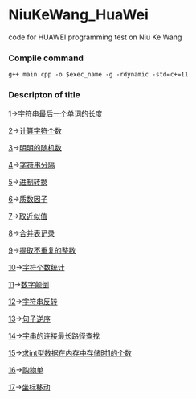 # NiuKeWang_HuaWei
code for HUAWEI programming test on Niu Ke Wang

### Compile command
`g++ main.cpp -o $exec_name -g -rdynamic -std=c+=11`

### Descripton of title
[1](https://github.com/zhangdongai/NiuKeWang_HuaWei/tree/master/1)->[字符串最后一个单词的长度](https://www.nowcoder.com/practice/8c949ea5f36f422594b306a2300315da?tpId=37&tqId=21224&tPage=1&rp=&ru=/ta/huawei&qru=/ta/huawei/question-ranking)

[2](https://github.com/zhangdongai/NiuKeWang_HuaWei/tree/master/2)->[计算字符个数](https://www.nowcoder.com/practice/a35ce98431874e3a820dbe4b2d0508b1?tpId=37&tqId=21225&tPage=1&rp=&ru=/ta/huawei&qru=/ta/huawei/question-ranking)

[3](https://github.com/zhangdongai/NiuKeWang_HuaWei/tree/master/3)->[明明的随机数](https://www.nowcoder.com/practice/3245215fffb84b7b81285493eae92ff0?tpId=37&tqId=21226&tPage=1&rp=&ru=/ta/huawei&qru=/ta/huawei/question-ranking)

[4](https://github.com/zhangdongai/NiuKeWang_HuaWei/tree/master/4)->[字符串分隔](https://www.nowcoder.com/practice/d9162298cb5a437aad722fccccaae8a7?tpId=37&tqId=21227&tPage=1&rp=&ru=/ta/huawei&qru=/ta/huawei/question-ranking)

[5](https://github.com/zhangdongai/NiuKeWang_HuaWei/tree/master/5)->[进制转换](https://www.nowcoder.com/practice/8f3df50d2b9043208c5eed283d1d4da6?tpId=37&tqId=21228&tPage=1&rp=&ru=/ta/huawei&qru=/ta/huawei/question-ranking)

[6](https://github.com/zhangdongai/NiuKeWang_HuaWei/tree/master/6)->[质数因子](https://www.nowcoder.com/practice/196534628ca6490ebce2e336b47b3607?tpId=37&tqId=21229&tPage=1&rp=&ru=/ta/huawei&qru=/ta/huawei/question-ranking)

[7](https://github.com/zhangdongai/NiuKeWang_HuaWei/tree/master/7)->[取近似值](https://www.nowcoder.com/practice/3ab09737afb645cc82c35d56a5ce802a?tpId=37&tqId=21230&tPage=1&rp=&ru=/ta/huawei&qru=/ta/huawei/question-ranking)

[8](https://github.com/zhangdongai/NiuKeWang_HuaWei/tree/master/8)->[合并表记录](https://www.nowcoder.com/practice/de044e89123f4a7482bd2b214a685201?tpId=37&tqId=21231&tPage=1&rp=&ru=/ta/huawei&qru=/ta/huawei/question-ranking)

[9](https://github.com/zhangdongai/NiuKeWang_HuaWei/tree/master/9)->[提取不重复的整数](https://www.nowcoder.com/practice/253986e66d114d378ae8de2e6c4577c1?tpId=37&tqId=21232&tPage=1&rp=&ru=/ta/huawei&qru=/ta/huawei/question-ranking)

[10](https://github.com/zhangdongai/NiuKeWang_HuaWei/tree/master/10)->[字符个数统计](https://www.nowcoder.com/practice/eb94f6a5b2ba49c6ac72d40b5ce95f50?tpId=37&tqId=21233&tPage=1&rp=&ru=/ta/huawei&qru=/ta/huawei/question-ranking)

[11](https://github.com/zhangdongai/NiuKeWang_HuaWei/tree/master/11)->[数字颠倒](https://www.nowcoder.com/practice/ae809795fca34687a48b172186e3dafe?tpId=37&tqId=21234&tPage=1&rp=&ru=/ta/huawei&qru=/ta/huawei/question-ranking)

[12](https://github.com/zhangdongai/NiuKeWang_HuaWei/tree/master/12)->[字符串反转](https://www.nowcoder.com/practice/e45e078701ab4e4cb49393ae30f1bb04?tpId=37&tqId=21235&tPage=1&rp=&ru=/ta/huawei&qru=/ta/huawei/question-ranking)

[13](https://github.com/zhangdongai/NiuKeWang_HuaWei/tree/master/13)->[句子逆序](https://www.nowcoder.com/practice/48b3cb4e3c694d9da5526e6255bb73c3?tpId=37&tqId=21236&tPage=1&rp=&ru=/ta/huawei&qru=/ta/huawei/question-ranking)

[14](https://github.com/zhangdongai/NiuKeWang_HuaWei/tree/master/14)->[字串的连接最长路径查找](https://www.nowcoder.com/practice/5af18ba2eb45443aa91a11e848aa6723?tpId=37&tqId=21237&tPage=1&rp=&ru=/ta/huawei&qru=/ta/huawei/question-ranking)

[15](https://github.com/zhangdongai/NiuKeWang_HuaWei/tree/master/15)->[求int型数据在内存中存储时1的个数](https://www.nowcoder.com/practice/440f16e490a0404786865e99c6ad91c9?tpId=37&tqId=21238&tPage=1&rp=&ru=/ta/huawei&qru=/ta/huawei/question-ranking)

[16](https://github.com/zhangdongai/NiuKeWang_HuaWei/tree/master/16)->[购物单](https://www.nowcoder.com/practice/f9c6f980eeec43ef85be20755ddbeaf4?tpId=37&tqId=21239&tPage=1&rp=&ru=/ta/huawei&qru=/ta/huawei/question-ranking)

[17](https://github.com/zhangdongai/NiuKeWang_HuaWei/tree/master/17)->[坐标移动](https://www.nowcoder.com/practice/119bcca3befb405fbe58abe9c532eb29?tpId=37&tqId=21240&tPage=1&rp=&ru=/ta/huawei&qru=/ta/huawei/question-ranking)
